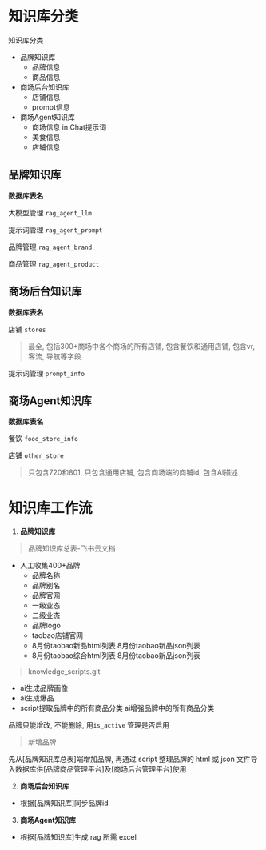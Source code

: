 # 知识库分类

知识库分类

- 品牌知识库
  - 品牌信息
  - 商品信息
- 商场后台知识库
  - 店铺信息
  - prompt信息
- 商场Agent知识库
  - 商场信息 in Chat提示词
  - 美食信息
  - 店铺信息



## 品牌知识库

**数据库表名**

大模型管理	`rag_agent_llm` 

提示词管理	`rag_agent_prompt`

品牌管理	   `rag_agent_brand`

商品管理	   `rag_agent_product`



## 商场后台知识库

**数据库表名**

店铺		   `stores`

> 最全, 包括300+商场中各个商场的所有店铺, 包含餐饮和通用店铺, 包含vr, 客流, 导航等字段

提示词管理	`prompt_info`



## 商场Agent知识库

**数据库表名**

餐饮	`food_store_info`

店铺	`other_store`

> 只包含720和801, 只包含通用店铺, 包含商场端的商铺id, 包含AI描述





# 知识库工作流

1. **品牌知识库**

> 品牌知识库总表-飞书云文档

- 人工收集400+品牌
  - 品牌名称
  - 品牌别名
  - 品牌官网
  - 一级业态
  - 二级业态
  - 品牌logo
  - taobao店铺官网
  - 8月份taobao新品html列表        8月份taobao新品json列表 
  - 8月份taobao综合html列表        8月份taobao新品json列表 

> knowledge_scripts.git

- ai生成品牌画像
- ai生成爆品
- script提取品牌中的所有商品分类        ai增强品牌中的所有商品分类



品牌只能增改, 不能删除, 用`is_active` 管理是否启用

> 新增品牌

先从[品牌知识库总表]端增加品牌, 再通过 script 整理品牌的 html 或 json 文件导入数据库供[品牌商品管理平台]及[商场后台管理平台]使用



2. **商场后台知识库**

- 根据[品牌知识库]同步品牌id



3. **商场Agent知识库**

- 根据[品牌知识库]生成 rag 所需 excel













